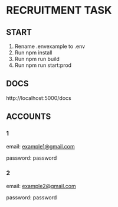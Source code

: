 # RECRUITMENT TASK

## START
1. Rename .envexample to .env
2. Run npm install
3. Run npm run build
4. Run npm run start:prod

## DOCS
http://localhost:5000/docs

## ACCOUNTS

### 1
email: example1@gmail.com

password: password

### 2
email: example2@gmail.com

password: password
